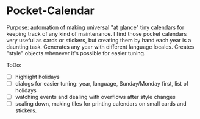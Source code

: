 # Pocket-Calendar

Purpose: automation of making universal "at glance" tiny calendars for keeping track of any kind of maintenance. I find those pocket calendars very useful as cards or stickers, but creating them by hand each year is a daunting task.
Generates any year with different language locales.
Creates "style" objects whenever it's possible for easier tuning.

ToDo: 
- [ ] highlight holidays 
- [ ] dialogs for easier tuning: year, language, Sunday/Monday first, list of holidays
- [ ] watching events and dealing with overflows after style changes
- [ ] scaling down, making tiles for printing calendars on small cards and stickers.
